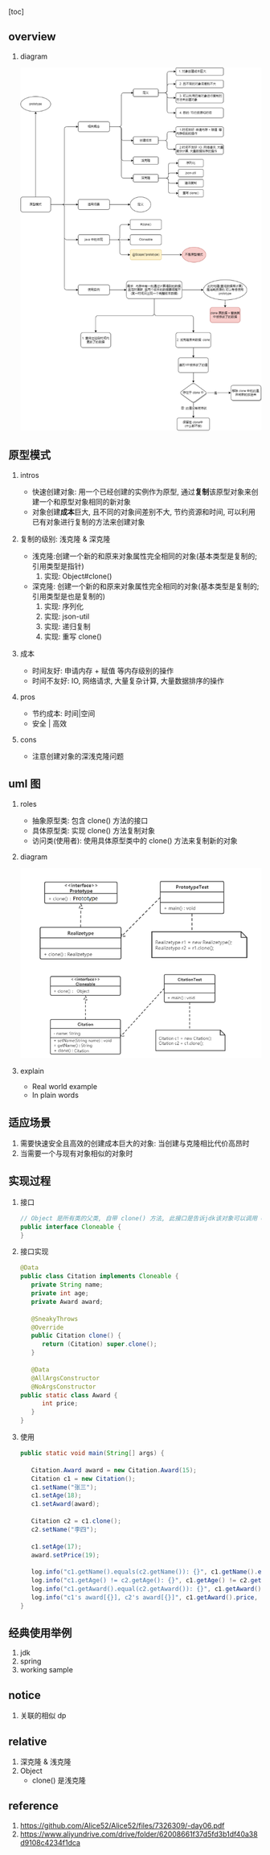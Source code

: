 [toc]

## overview

1. diagram

   ![avatar](/static/image/dp/prototype-overview.png)

## 原型模式

1.  intros

    - 快速创建对象: 用一个已经创建的实例作为原型, 通过**复制**该原型对象来创建一个和原型对象相同的新对象
    - 对象创建**成本**巨大, 且不同的对象间差别不大, 节约资源和时间, 可以利用已有对象进行复制的方法来创建对象

2.  复制的级别: 浅克隆 & 深克隆

    - 浅克隆:创建一个新的和原来对象属性完全相同的对象(基本类型是复制的; 引用类型是指针)
      1.  实现: Object#clone()
    - 深克隆: 创建一个新的和原来对象属性完全相同的对象(基本类型是复制的; 引用类型是也是复制的)
      1.  实现: 序列化
      2.  实现: json-util
      3.  实现: 递归复制
      4.  实现: 重写 clone()

3.  成本

    - 时间友好: 申请内存 + 赋值 等内存级别的操作
    - 时间不友好: IO, 网络请求, 大量复杂计算, 大量数据排序的操作

4.  pros

    - 节约成本: 时间|空间
    - 安全 | 高效

5.  cons

    - 注意创建对象的深浅克隆问题

## uml 图

1. roles

   - 抽象原型类: 包含 clone() 方法的接口
   - 具体原型类: 实现 clone() 方法复制对象
   - 访问类(使用者): 使用具体原型类中的 clone() 方法来复制新的对象

2. diagram

   ![avatar](/static/image/dp/prototype-uml.png)

3. explain
   - Real world example
   - In plain words

## 适应场景

1. 需要快速安全且高效的创建成本巨大的对象: 当创建与克隆相比代价高昂时
2. 当需要一个与现有对象相似的对象时

## 实现过程

1. 接口

   ```java
   // Object 是所有类的父类, 自带 clone() 方法, 此接口是告诉jdk该对象可以调用 clone() 方法复制
   public interface Cloneable {
   }
   ```

2. 接口实现

   ```java
   @Data
   public class Citation implements Cloneable {
      private String name;
      private int age;
      private Award award;

      @SneakyThrows
      @Override
      public Citation clone() {
         return (Citation) super.clone();
      }

      @Data
      @AllArgsConstructor
      @NoArgsConstructor
   public static class Award {
         int price;
      }
   }
   ```

3. 使用

   ```java
   public static void main(String[] args) {

      Citation.Award award = new Citation.Award(15);
      Citation c1 = new Citation();
      c1.setName("张三");
      c1.setAge(18);
      c1.setAward(award);

      Citation c2 = c1.clone();
      c2.setName("李四");

      c1.setAge(17);
      award.setPrice(19);

      log.info("c1.getName().equals(c2.getName()): {}", c1.getName().equals(c2.getName()));
      log.info("c1.getAge() != c2.getAge(): {}", c1.getAge() != c2.getAge());
      log.info("c1.getAward().equal(c2.getAward()): {}", c1.getAward().canEqual(c2.getAward()));
      log.info("c1's award[{}], c2's award[{}]", c1.getAward().price, c2.getAward().price);
   }
   ```

## 经典使用举例

1. jdk
2. spring
3. working sample

## notice

1. 关联的相似 dp

## relative

1. 深克隆 & 浅克隆
2. Object
   - clone() 是浅克隆

## reference

1. https://github.com/Alice52/Alice52/files/7326309/-day06.pdf
2. https://www.aliyundrive.com/drive/folder/62008661f37d5fd3b1df40a38d9108c4234f1dca
